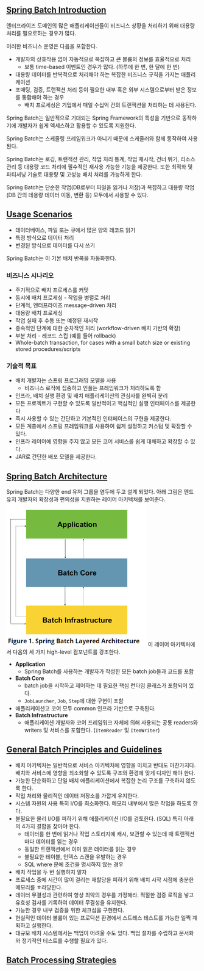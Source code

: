 ## [Spring Batch Introduction](https://docs.spring.io/spring-batch/docs/current/reference/html/spring-batch-intro.html#spring-batch-intro)

엔터프라이즈 도메인의 많은 애플리케이션들이 비즈니스 상황을 처리하기 위해 대용량 처리를 필요로하는 경우가 많다.

이러한 비즈니스 운영은 다음을 포함한다.

- 개발자의 상호작용 없이 자동적으로 복잡하고 큰 볼륨의 정보를 효율적으로 처리
    - 보통 time-based 이벤트인 경우가 많다. (하루에 한 번, 한 달에 한 번)
- 대용량 데이터를 반복적으로 처리해야 하는 복잡한 비즈니스 규칙을 가지는 애플리케이션
- 포매팅, 검증, 트랜잭션 처리 등이 필요한 내부 혹은 외부 시스템으로부터 받은 정보를 통합해야 하는 경우
    - 배치 프로세싱은 기업에서 매일 수십억 건의 트랜잭션을 처리하는 데 사용된다.

Spring Batch는 일반적으로 기대되는 Spring Framework의 특성을 기반으로 동작하기에 개발자가 쉽게 엑세스하고 활용할 수 있도록 지원한다.

Spring Batch는 스케줄링 프레임워크가 아니기 때문에 스케줄러와 함께 동작하여 사용된다.

Spring Batch는 로깅, 트랜잭션 관리, 작업 처리 통계, 작업 재시작, 건너 뛰기, 리소스 관리 등 대용량 코드 처리에 필수적인 재사용 가능한 기능을 제공한다. 또한 최적화 및 파티셔닝 기술로 대용량 및 고성능 배치 처리를 가능하게 한다.

Spring Batch는 단순한 작업(DB로부터 파일을 읽거나 저장)과 복잡하고 대용량 작업(DB 간의 데용량 데이터 이동, 변환 등) 모두에서 사용할 수 있다.

## [Usage Scenarios](https://docs.spring.io/spring-batch/docs/current/reference/html/spring-batch-intro.html#springBatchUsageScenarios)

- 데이터베이스, 파일 또는 큐에서 많은 양의 레코드 읽기
- 특정 방식으로 데이터 처리
- 변경된 방식으로 데이터를 다시 쓰기

Spring Batch는 이 기본 배치 반복을 자동화한다.

### 비즈니스 시나리오

- 주기적으로 배치 프로세스를 커밋
- 동시에 배치 프로세싱 - 작업을 병렬로 처리
- 단계적, 엔터프라이즈 message-driven 처리
- 대용량 배치 프로세싱
- 작업 실패 후 수동 또는 예정된 재시작
- 종속적인 단계에 대한 순차적인 처리 (workflow-driven 배치 기반의 확장)
- 부분 처리 - 레코드 스킵 (예를 들어 rollback)
- Whole-batch transaction, for cases with a small batch size or existing stored procedures/scripts

### 기술적 목표

- 배치 개발자는 스프링 프로그래밍 모델을 사용
    - 비즈니스 로직에 집중하고 인플는 프레임워크가 처리하도록 함
- 인프라, 배치 실행 환경 및 배치 애플리케이션의 관심사를 완벽히 분리
- 모든 프로젝트가 구현할 수 있도록 일반적이고 핵심적인 실행 인터페이스를 제공한다
- 즉시 사용할 수 있는 간단하고 기본적인 인터페이스의 구현을 제공한다.
- 모든 계층에서 스프링 프레임워크를 사용하여 쉽게 설정하고 커스텀 및 확장할 수 있다.
- 인프라 레이어에 영향을 주지 않고 모든 코어 서비스를 쉽게 대체하고 확장할 수 있다.
- JAR로 간단한 배포 모델을 제공한다.

## [Spring Batch Architecture](https://docs.spring.io/spring-batch/docs/current/reference/html/spring-batch-architecture.html#springBatchArchitecture)

Spring Batch는 다양한 end 유저 그룹을 염두에 두고 설계 되었다. 아래 그림은 엔드 유저 개발자의 확장성과 편의성을 지원하는 레이어 아키텍처를 보여준다.
![img.png](../../../image/batch-architecture.png)
이 레이어 아키텍처에서 다음의 세 가지 high-level 컴포넌트를 강조한다.

- **Application**
  - Spring Batch를 사용하는 개발자가 작성한 모든 batch job들과 코드를 포함
- **Batch Core**
  - batch job을 시작하고 제어하는 데 필요한 핵심 런타임 클래스가 포함되어 있다.
  - `JobLauncher`, `Job`, `Step`에 대한 구현이 포함
- 애플리케이션고 코어 모두 common 인프라 기반으로 구축된다.
- **Batch Infrastructure**
  - 애플리케이션 개발자와 코어 프레임워크 자체에 의해 사용되는 공통 readers와 writers 및 서비스를 포함한다. (`ItemReader` 및 `ItemWriter`)

## [General Batch Principles and Guidelines](https://docs.spring.io/spring-batch/docs/current/reference/html/spring-batch-architecture.html#springBatchArchitecture)

- 배치 아키텍처는 일반적으로 서비스 아키텍처에 영향을 미치고 반대도 마찬가지다. 배치와 서비스에 영향을 최소화할 수 있도록 구조와 환경에 맞게 디자인 해야 한다.
- 가능한 단순화하고 단일 배치 애플리케이션에서 복잡한 논리 구조를 구축하지 않도록 한다.
- 작업 처리와 물리적인 데이터 저장소를 가깝게 유지한다.
- 시스템 자원의 사용 특히 I/O를 최소화한다. 메모리 내부에서 많은 작업을 하도록 한다.
- 불필요한 물리 I/O를 피하기 위해 애플리케이션 I/O를 검토한다. (SQL) 특히 아래의 4가지 결함을 찾아야 한다.
  - 데이터를 한 번에 읽거나 작업 스토리지에 캐시, 보관할 수 있는데 매 트랜잭션마다 데이터를 읽는 경우
  - 동일한 트랜잭션에서 이미 읽은 데이터를 읽는 경우
  - 불필요한 테이블, 인덱스 스캔을 유발하는 경우
  - SQL where 문에 조건을 명시하지 않는 경우
- 배치 작업을 두 번 실행하지 말자
- 프로세스 중에 시간이 많이 걸리는 재할당을 피하기 위해 배치 시작 시점에 충분한 메모리를 ㅎ라당한다.
- 데이터 무결성과 관련하여 항상 최악의 경우를 가정해라. 적절한 검증 로직을 넣고 유효성 검사를 기록하여 데이터 무결성을 유지한다.
- 가능한 경우 내부 검증을 위한 체크섬을 구현한다.
- 현실적인 데이터 볼륨이 있는 프로덕션 환경에서 스트레스 테스트를 가능한 일찍 계획하고 실행한다.
- 대규모 배치 시스템에서는 백업이 어려울 수도 있다. 백업 절차를 수립하고 문서화와 정기적인 테스트를 수행할 필요가 있다.

## [Batch Processing Strategies](hhttps://docs.spring.io/spring-batch/docs/current/reference/html/spring-batch-architecture.html#batchProcessingStrategy)
